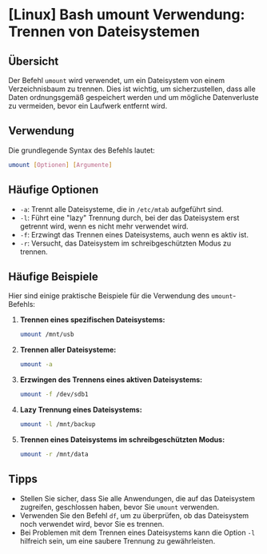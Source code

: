 # [Linux] Bash umount Verwendung: Trennen von Dateisystemen

## Übersicht
Der Befehl `umount` wird verwendet, um ein Dateisystem von einem Verzeichnisbaum zu trennen. Dies ist wichtig, um sicherzustellen, dass alle Daten ordnungsgemäß gespeichert werden und um mögliche Datenverluste zu vermeiden, bevor ein Laufwerk entfernt wird.

## Verwendung
Die grundlegende Syntax des Befehls lautet:

```bash
umount [Optionen] [Argumente]
```

## Häufige Optionen
- `-a`: Trennt alle Dateisysteme, die in `/etc/mtab` aufgeführt sind.
- `-l`: Führt eine "lazy" Trennung durch, bei der das Dateisystem erst getrennt wird, wenn es nicht mehr verwendet wird.
- `-f`: Erzwingt das Trennen eines Dateisystems, auch wenn es aktiv ist.
- `-r`: Versucht, das Dateisystem im schreibgeschützten Modus zu trennen.

## Häufige Beispiele
Hier sind einige praktische Beispiele für die Verwendung des `umount`-Befehls:

1. **Trennen eines spezifischen Dateisystems:**
   ```bash
   umount /mnt/usb
   ```

2. **Trennen aller Dateisysteme:**
   ```bash
   umount -a
   ```

3. **Erzwingen des Trennens eines aktiven Dateisystems:**
   ```bash
   umount -f /dev/sdb1
   ```

4. **Lazy Trennung eines Dateisystems:**
   ```bash
   umount -l /mnt/backup
   ```

5. **Trennen eines Dateisystems im schreibgeschützten Modus:**
   ```bash
   umount -r /mnt/data
   ```

## Tipps
- Stellen Sie sicher, dass Sie alle Anwendungen, die auf das Dateisystem zugreifen, geschlossen haben, bevor Sie `umount` verwenden.
- Verwenden Sie den Befehl `df`, um zu überprüfen, ob das Dateisystem noch verwendet wird, bevor Sie es trennen.
- Bei Problemen mit dem Trennen eines Dateisystems kann die Option `-l` hilfreich sein, um eine saubere Trennung zu gewährleisten.